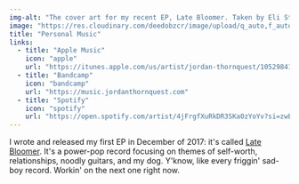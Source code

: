 ```yaml
---
img-alt: "The cover art for my recent EP, Late Bloomer. Taken by Eli Stonemets."
image: "https://res.cloudinary.com/deedobzcr/image/upload/q_auto,f_auto/v1552514504/AFEC934C-B6B8-4315-A74A-9F68FCA73403.jpg"
title: "Personal Music"
links:
  - title: "Apple Music"
    icon: "apple"
    url: "https://itunes.apple.com/us/artist/jordan-thornquest/1052984160"
  - title: "Bandcamp"
    icon: "bandcamp"
    url: "https://music.jordanthornquest.com"
  - title: "Spotify"
    icon: "spotify"
    url: "https://open.spotify.com/artist/4jFrgfXuRkDR3SKa0zYoYv?si=zwEVCC11TSq1TPkJ14wGoQ"
---
```


I wrote and released my first EP in December of 2017: it's called [Late Bloomer](https://music.jordanthornquest.com/album/late-bloomer-ep). It's a power-pop record focusing on themes of self-worth, relationships, noodly guitars, and my dog. Y'know, like every friggin' sad-boy record. Workin' on the next one right now.
